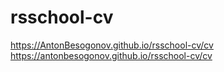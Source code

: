 # rsschool-cv
https://AntonBesogonov.github.io/rsschool-cv/cv
https://antonbesogonov.github.io/rsschool-cv/cv
